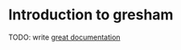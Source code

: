 # Introduction to gresham

TODO: write [great documentation](http://jacobian.org/writing/what-to-write/)
